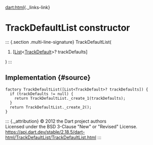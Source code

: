 [dart:html](../../dart-html/dart-html-library){._links-link}

TrackDefaultList constructor
============================

::: {.section .multi-line-signature}
TrackDefaultList(

1.  \[[List](../../dart-core/list-class)\<[TrackDefault](../trackdefault-class)\>?
    trackDefaults\]

)
:::

Implementation {#source}
--------------

``` {.language-dart data-language="dart"}
factory TrackDefaultList([List<TrackDefault>? trackDefaults]) {
  if (trackDefaults != null) {
    return TrackDefaultList._create_1(trackDefaults);
  }
  return TrackDefaultList._create_2();
}
```

::: {._attribution}
© 2012 the Dart project authors\
Licensed under the BSD 3-Clause \"New\" or \"Revised\" License.\
<https://api.dart.dev/stable/2.18.5/dart-html/TrackDefaultList/TrackDefaultList.html>
:::
